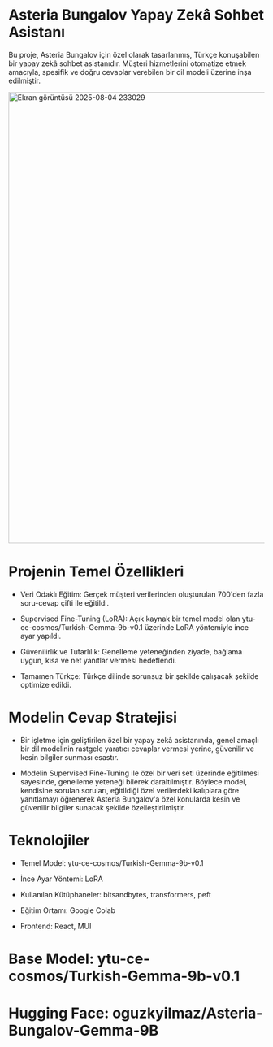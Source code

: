 # **Asteria Bungalov Yapay Zekâ Sohbet Asistanı**


Bu proje, Asteria Bungalov için özel olarak tasarlanmış, Türkçe konuşabilen bir yapay zekâ sohbet asistanıdır. Müşteri hizmetlerini otomatize etmek amacıyla, spesifik ve doğru cevaplar verebilen bir dil modeli üzerine inşa edilmiştir.

<img width="1901" height="888" alt="Ekran görüntüsü 2025-08-04 233029" src="https://github.com/user-attachments/assets/a57b86ba-fa4f-4302-ac13-5c50adb26b1c" />


# Projenin Temel Özellikleri
- Veri Odaklı Eğitim: Gerçek müşteri verilerinden oluşturulan 700'den fazla soru-cevap çifti ile eğitildi.

- Supervised Fine-Tuning (LoRA): Açık kaynak bir temel model olan ytu-ce-cosmos/Turkish-Gemma-9b-v0.1 üzerinde LoRA yöntemiyle ince ayar yapıldı.

- Güvenilirlik ve Tutarlılık: Genelleme yeteneğinden ziyade, bağlama uygun, kısa ve net yanıtlar vermesi hedeflendi.

- Tamamen Türkçe: Türkçe dilinde sorunsuz bir şekilde çalışacak şekilde optimize edildi.

# Modelin Cevap Stratejisi
- Bir işletme için geliştirilen özel bir yapay zekâ asistanında, genel amaçlı bir dil modelinin rastgele yaratıcı cevaplar vermesi yerine, güvenilir ve kesin bilgiler sunması esastır.

- Modelin Supervised Fine-Tuning ile özel bir veri seti üzerinde eğitilmesi sayesinde, genelleme yeteneği bilerek daraltılmıştır. Böylece model, kendisine sorulan soruları, eğitildiği özel verilerdeki kalıplara göre yanıtlamayı öğrenerek Asteria Bungalov'a özel konularda kesin ve güvenilir bilgiler sunacak şekilde özelleştirilmiştir.

# Teknolojiler
- Temel Model: ytu-ce-cosmos/Turkish-Gemma-9b-v0.1

- İnce Ayar Yöntemi: LoRA

- Kullanılan Kütüphaneler: bitsandbytes, transformers, peft

- Eğitim Ortamı: Google Colab

- Frontend: React, MUI


# Base Model: ytu-ce-cosmos/Turkish-Gemma-9b-v0.1


# Hugging Face: oguzkyilmaz/Asteria-Bungalov-Gemma-9B

